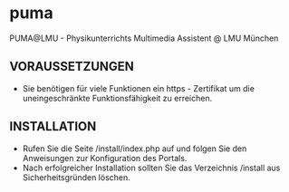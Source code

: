 # puma
PUMA@LMU - Physikunterrichts Multimedia Assistent @ LMU München

## VORAUSSETZUNGEN

* Sie benötigen für viele Funktionen ein https - Zertifikat um die uneingeschränkte Funktionsfähigkeit zu erreichen.

## INSTALLATION

* Rufen Sie die Seite /install/index.php auf und folgen Sie den Anweisungen zur Konfiguration des Portals.
* Nach erfolgreicher Installation sollten Sie das Verzeichnis /install aus Sicherheitsgründen löschen.
